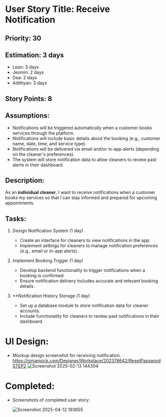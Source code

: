 # User Story Title: Receive Notification

## Priority: 30

## Estimation: 3 days  
- Lean: 3 days  
- Jeomin: 2 days  
- Dea: 2 days  
- Adithyan: 3 days  

## Story Points: 8

## Assumptions:
- Notifications will be triggered automatically when a customer books services through the platform.
- Notifications will include basic details about the booking (e.g., customer name, date, time, and service type).
- Notifications will be delivered via email and/or in-app alerts (depending on the cleaner's preferences).
- The system will store notification data to allow cleaners to review past alerts in their dashboard.

## Description:
As an **individual cleaner**, I want to receive notifications when a customer books my services so that I can stay informed and prepared for upcoming appointments.

## Tasks:
1. Design Notification System (1 day)
   - Create an interface for cleaners to view notifications in the app.
   - Implement settings for cleaners to manage notification preferences (e.g., email or in-app alerts).

2. Implement Booking Trigger (1 day)
   - Develop backend functionality to trigger notifications when a booking is confirmed.
   - Ensure notification delivery includes accurate and relevant booking details.

3. **Notification History Storage (1 day)
   - Set up a database module to store notification data for cleaner accounts.
   - Include functionality for cleaners to review past notifications in their dashboard.


# UI Design:
- Mockup design screenshot for receiving notification. https://ninjamock.com/Designer/Workplace/202376642/ResetPasswordSTEP2
![Screenshot 2025-02-13 144304](https://github.com/user-attachments/assets/4b3746c4-b92a-4040-83b6-8051a41072f3)

# Completed: 
* Screenshots of completed user story: 

   ![Screenshot 2025-04-12 193655](https://github.com/user-attachments/assets/e157e99c-3fe2-46ed-9175-8ceb60cd0a7e)



